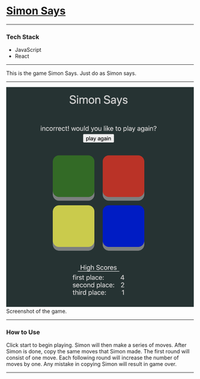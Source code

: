 
# [Simon Says](https://ahhchooey.github.io/simon_says/)

------

### Tech Stack

* JavaScript
* React

------

This is the game Simon Says. Just do as Simon says.

------

![Screenshot of Simon Says](./assets/ss.png)
Screenshot of the game.

------

### How to Use

Click start to begin playing. Simon will then make a series of moves. After Simon is done, copy the same moves that Simon made. The first round will consist of one move. Each following round will increase the number of moves by one. Any mistake in copying Simon will result in game over.

------

